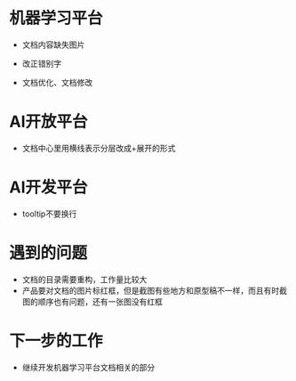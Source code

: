 <!--
 * @Author: liusimin
 * @Date: 2020-12-25 15:44:08
 * @LastEditors: your name
 * @LastEditTime: 2020-12-25 18:17:06
 * @Description: file content
-->

# 机器学习平台

- 文档内容缺失图片

- 改正错别字

- 文档优化、文档修改

# AI开放平台

- 文档中心里用横线表示分层改成+展开的形式

# AI开发平台

- tooltip不要换行

# 遇到的问题

- 文档的目录需要重构，工作量比较大
- 产品要对文档的图片标红框，但是截图有些地方和原型稿不一样，而且有时截图的顺序也有问题，还有一张图没有红框

# 下一步的工作

- 继续开发机器学习平台文档相关的部分

